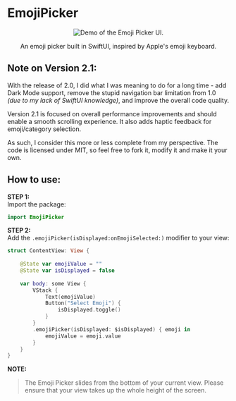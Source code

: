 # EmojiPicker

<p align="center">
<img src="https://iili.io/dlORHX9.md.png" alt="Demo of the Emoji Picker UI.">
</p>

<p align="center">
An emoji picker built in SwiftUI, inspired by Apple's emoji keyboard.
</p>

## Note on Version 2.1:

With the release of 2.0, I did what I was meaning to do for a long time - add Dark Mode support, remove the stupid navigation bar limitation from 1.0 _(due to my lack of SwiftUI knowledge)_, and improve the overall code quality.

Version 2.1 is focused on overall performance improvements and should enable a smooth scrolling experience. It also adds haptic feedback for emoji/category selection.

As such, I consider this more or less complete from my perspective. The code is licensed under MIT, so feel free to fork it, modify it and make it your own.

## How to use:

__STEP 1:__  
Import the package:

```swift
import EmojiPicker
```

__STEP 2:__  
Add the `.emojiPicker(isDisplayed:onEmojiSelected:)` modifier to your view:

```swift
struct ContentView: View {
    
    @State var emojiValue = ""
    @State var isDisplayed = false
    
    var body: some View {
        VStack {
            Text(emojiValue)
            Button("Select Emoji") {
                isDisplayed.toggle()
            }
        }
        .emojiPicker(isDisplayed: $isDisplayed) { emoji in
            emojiValue = emoji.value
        }
    }
}
```

__NOTE:__  
> The Emoji Picker slides from the bottom of your current view. Please ensure that your view takes up the whole height of the screen.